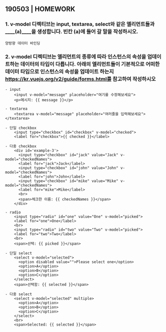 ## 190503 | HOMEWORK

### 1. v-model 디렉티브는 input, textarea, select와 같은 엘리먼트들과 ____(a)____을 생성합니다. 빈칸 (a)에 들어 갈 말을 작성하시오.

```
양방향 데이터 바인딩
```



### 2. v-model 디렉티브는 엘리먼트의 종류에 따라 인스턴스의 속성을 업데이트하는 데이터의 타입이 다릅니다. 아래의 엘리먼트들이 기본적으로 어떠한 데이터 타입으로 인스턴스의 속성을 업데이트 하는지 https://kr.vuejs.org/v2/guide/forms.html를 참고하여 작성하시오

```
- input
	<input v-model="message" placeholder="여기를 수정해보세요">
	<p>메시지: {{ message }}</p>
	
- textarea
	<textarea v-model="message" placeholder="여러줄을 입력해보세요"></textarea>
	
- 단일 checkbox
	<input type="checkbox" id="checkbox" v-model="checked">
	<label for="checkbox">{{ checked }}</label>
	
- 다중 checkbox
	<div id='example-3'>
      <input type="checkbox" id="jack" value="Jack" v-model="checkedNames">
      <label for="jack">Jack</label>
      <input type="checkbox" id="john" value="John" v-model="checkedNames">
      <label for="john">John</label>
      <input type="checkbox" id="mike" value="Mike" v-model="checkedNames">
      <label for="mike">Mike</label>
      <br>
      <span>체크한 이름: {{ checkedNames }}</span>
    </div>
    
- radio
	<input type="radio" id="one" value="One" v-model="picked">
    <label for="one">One</label>
    <br>
    <input type="radio" id="two" value="Two" v-model="picked">
    <label for="two">Two</label>
    <br>
    <span>선택: {{ picked }}</span>
    
- 단일 select
	<select v-model="selected">
      <option disabled value="">Please select one</option>
      <option>A</option>
      <option>B</option>
      <option>C</option>
    </select>
    <span>선택함: {{ selected }}</span>

- 다중 select
	<select v-model="selected" multiple>
      <option>A</option>
      <option>B</option>
      <option>C</option>
    </select>
    <br>
    <span>Selected: {{ selected }}</span>
```